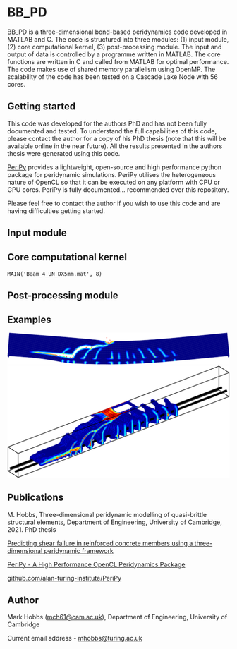  # BB_PD

BB_PD is a three-dimensional bond-based peridynamics code developed in MATLAB and C. The code is structured into three modules: (1) input module, (2) core computational kernel, (3) post-processing module. The input and output of data is controlled by a programme written in MATLAB. The core functions are written in C and called from MATLAB for optimal performance. The code makes use of shared memory parallelism using OpenMP. The scalability of the code has been tested on a Cascade Lake Node with 56 cores.

## Getting started

This code was developed for the authors PhD and has not been fully documented and tested. To understand the full capabilities of this code, please contact the author for a copy of his PhD thesis (note that this will be available online in the near future). All the results presented in the authors thesis were generated using this code.

[PeriPy](https://github.com/alan-turing-institute/PeriPy) provides a lightweight, open-source and high performance python package for peridynamic simulations. PeriPy utilises the heterogeneous nature of OpenCL so that it can be executed on any platform with CPU or GPU cores. PeriPy is fully documented... recommended over this repository. 

Please feel free to contact the author if you wish to use this code and are having difficulties getting started. 

## Input module

## Core computational kernel

```
MAIN('Beam_4_UN_DX5mm.mat', 8)
```

## Post-processing module

## Examples

![Stuttgart Shear Tests - Beam 7](docs/images/SB7_deformed.png)
![Stuttgart Shear Tests - Beam 7](docs/images/SB7_fracture_paths.png)

## Publications

M. Hobbs, Three-dimensional peridynamic modelling of quasi-brittle structural elements, Department of Engineering, University of Cambridge, 2021. PhD thesis

[Predicting shear failure in reinforced concrete members using a three-dimensional peridynamic framework](https://engrxiv.org/jhnd6/)

[PeriPy - A High Performance OpenCL Peridynamics Package](https://arxiv.org/abs/2105.04150)

[github.com/alan-turing-institute/PeriPy](https://github.com/alan-turing-institute/PeriPy)

## Author
Mark Hobbs (mch61@cam.ac.uk), Department of Engineering, University of Cambridge 

Current email address - mhobbs@turing.ac.uk